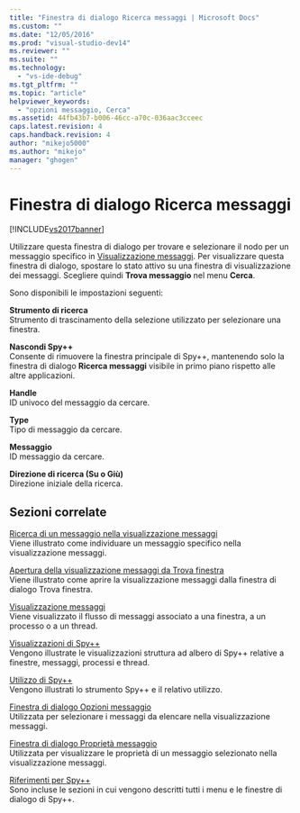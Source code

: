 ```yaml
---
title: "Finestra di dialogo Ricerca messaggi | Microsoft Docs"
ms.custom: ""
ms.date: "12/05/2016"
ms.prod: "visual-studio-dev14"
ms.reviewer: ""
ms.suite: ""
ms.technology: 
  - "vs-ide-debug"
ms.tgt_pltfrm: ""
ms.topic: "article"
helpviewer_keywords: 
  - "opzioni messaggio, Cerca"
ms.assetid: 44fb43b7-b006-46cc-a70c-036aac3cceec
caps.latest.revision: 4
caps.handback.revision: 4
author: "mikejo5000"
ms.author: "mikejo"
manager: "ghogen"
---
```

# Finestra di dialogo Ricerca messaggi
[!INCLUDE[vs2017banner](../code-quality/includes/vs2017banner.md)]

Utilizzare questa finestra di dialogo per trovare e selezionare il nodo per un messaggio specifico in [Visualizzazione messaggi](../debugger/messages-view.md).  Per visualizzare questa finestra di dialogo, spostare lo stato attivo su una finestra di visualizzazione dei messaggi.  Scegliere quindi **Trova messaggio** nel menu **Cerca**.  
  
 Sono disponibili le impostazioni seguenti:  
  
 **Strumento di ricerca**  
 Strumento di trascinamento della selezione utilizzato per selezionare una finestra.  
  
 **Nascondi Spy\+\+**  
 Consente di rimuovere la finestra principale di Spy\+\+, mantenendo solo la finestra di dialogo **Ricerca messaggi** visibile in primo piano rispetto alle altre applicazioni.  
  
 **Handle**  
 ID univoco del messaggio da cercare.  
  
 **Type**  
 Tipo di messaggio da cercare.  
  
 **Messaggio**  
 ID messaggio da cercare.  
  
 **Direzione di ricerca \(Su o Giù\)**  
 Direzione iniziale della ricerca.  
  
## Sezioni correlate  
 [Ricerca di un messaggio nella visualizzazione messaggi](../debugger/how-to-search-for-a-message-in-messages-view.md)  
 Viene illustrato come individuare un messaggio specifico nella visualizzazione messaggi.  
  
 [Apertura della visualizzazione messaggi da Trova finestra](_asug_choosing_message_options)  
 Viene illustrato come aprire la visualizzazione messaggi dalla finestra di dialogo Trova finestra.  
  
 [Visualizzazione messaggi](../debugger/messages-view.md)  
 Viene visualizzato il flusso di messaggi associato a una finestra, a un processo o a un thread.  
  
 [Visualizzazioni di Spy\+\+](../debugger/spy-increment-views.md)  
 Vengono illustrate le visualizzazioni struttura ad albero di Spy\+\+ relative a finestre, messaggi, processi e thread.  
  
 [Utilizzo di Spy\+\+](../debugger/using-spy-increment.md)  
 Vengono illustrati lo strumento Spy\+\+ e il relativo utilizzo.  
  
 [Finestra di dialogo Opzioni messaggio](../debugger/message-options-dialog-box.md)  
 Utilizzata per selezionare i messaggi da elencare nella visualizzazione messaggi.  
  
 [Finestra di dialogo Proprietà messaggio](../debugger/message-properties-dialog-box.md)  
 Utilizzata per visualizzare le proprietà di un messaggio selezionato nella visualizzazione messaggi.  
  
 [Riferimenti per Spy\+\+](../debugger/spy-increment-reference.md)  
 Sono incluse le sezioni in cui vengono descritti tutti i menu e le finestre di dialogo di Spy\+\+.